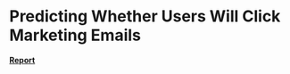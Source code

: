 
# Predicting Whether Users Will Click Marketing Emails
**[Report](https://github.com/BradTombers/Springboard/blob/master/Capstone_2/Capstone_2_Introduction.ipynb)**

